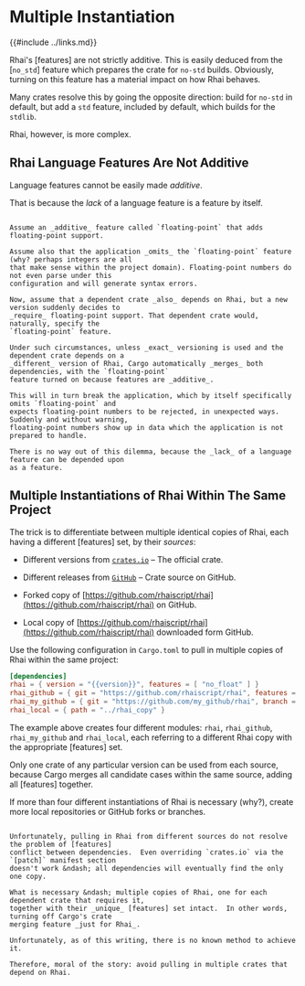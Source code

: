 Multiple Instantiation
======================

{{#include ../links.md}}

Rhai's [features] are not strictly additive.  This is easily deduced from the [`no_std`] feature
which prepares the crate for `no-std` builds.  Obviously, turning on this feature has a material
impact on how Rhai behaves.

Many crates resolve this by going the opposite direction: build for `no-std` in default, but add a
`std` feature, included by default, which builds for the `stdlib`.

Rhai, however, is more complex.


Rhai Language Features Are Not Additive
--------------------------------------

Language features cannot be easily made _additive_.

That is because the _lack_ of a language feature is a feature by itself.

```admonish question "A practical illustration"

Assume an _additive_ feature called `floating-point` that adds floating-point support.

Assume also that the application _omits_ the `floating-point` feature (why? perhaps integers are all
that make sense within the project domain). Floating-point numbers do not even parse under this
configuration and will generate syntax errors.

Now, assume that a dependent crate _also_ depends on Rhai, but a new version suddenly decides to
_require_ floating-point support. That dependent crate would, naturally, specify the
`floating-point` feature.

Under such circumstances, unless _exact_ versioning is used and the dependent crate depends on a
_different_ version of Rhai, Cargo automatically _merges_ both dependencies, with the `floating-point`
feature turned on because features are _additive_.

This will in turn break the application, which by itself specifically omits `floating-point` and
expects floating-point numbers to be rejected, in unexpected ways. Suddenly and without warning,
floating-point numbers show up in data which the application is not prepared to handle.

There is no way out of this dilemma, because the _lack_ of a language feature can be depended upon
as a feature.
```


Multiple Instantiations of Rhai Within The Same Project
------------------------------------------------------

The trick is to differentiate between multiple identical copies of Rhai, each having
a different [features] set, by their _sources_:

* Different versions from [`crates.io`](https://crates.io/crates/rhai/) &ndash; The official crate.

* Different releases from [`GitHub`](https://github.com/rhaiscript/rhai) &ndash; Crate source on GitHub.

* Forked copy of [https://github.com/rhaiscript/rhai](https://github.com/rhaiscript/rhai) on GitHub.

* Local copy of [https://github.com/rhaiscript/rhai](https://github.com/rhaiscript/rhai) downloaded form GitHub.

Use the following configuration in `Cargo.toml` to pull in multiple copies of Rhai within the same project:

```toml
[dependencies]
rhai = { version = "{{version}}", features = [ "no_float" ] }
rhai_github = { git = "https://github.com/rhaiscript/rhai", features = [ "unchecked" ] }
rhai_my_github = { git = "https://github.com/my_github/rhai", branch = "variation1", features = [ "serde", "no_closure" ] }
rhai_local = { path = "../rhai_copy" }
```

The example above creates four different modules: `rhai`, `rhai_github`, `rhai_my_github` and
`rhai_local`, each referring to a different Rhai copy with the appropriate [features] set.

Only one crate of any particular version can be used from each source, because Cargo merges all
candidate cases within the same source, adding all [features] together.

If more than four different instantiations of Rhai is necessary (why?), create more local
repositories or GitHub forks or branches.


```admonish danger.small "No way To avoid dependency conflicts"

Unfortunately, pulling in Rhai from different sources do not resolve the problem of [features]
conflict between dependencies.  Even overriding `crates.io` via the `[patch]` manifest section
doesn't work &ndash; all dependencies will eventually find the only one copy.

What is necessary &ndash; multiple copies of Rhai, one for each dependent crate that requires it,
together with their _unique_ [features] set intact.  In other words, turning off Cargo's crate
merging feature _just for Rhai_.

Unfortunately, as of this writing, there is no known method to achieve it.

Therefore, moral of the story: avoid pulling in multiple crates that depend on Rhai.
```
